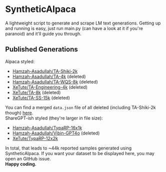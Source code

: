 # SyntheticAlpaca
A lightweight script to generate and scrape LM text generations. Getting up and running is easy, just run main.py (can have a look at it if you're paranoid) and it'll guide you through.  

## Published Generations

Alpaca styled:

- [Hamzah-Asadullah/TA-Shiki-2k](https://huggingface.co/datasets/Hamzah-Asadullah/TA-Shiki-2k)
- [Hamzah-Asadullah/TA-4k](https://huggingface.co/datasets/Hamzah-Asadullah/TA-4k) (deleted)
- [Hamzah-Asadullah/TA-WQS-8k](https://hf.co/datasets/Hamzah-Asadullah/TA-WQS-8k) (deleted)
- [XeTute/TA-Engineering-4k](https://huggingface.co/datasets/XeTute/TA-Engineering-4k) (deleted)
- [XeTute/TA-8k](https://huggingface.co/datasets/XeTute/TA-8k) (deleted)
- [XeTute/TA-SS-15k](https://huggingface.co/datasets/XeTute/TA-SS-15k) (deleted)

You can find a merged `data.json` file of all deleted (including TA-Shiki-2k though) [here](https://huggingface.co/Hamzah-Asadullah/Failed-FPFT-0.6B/resolve/main/data.json).  
ShareGPT-ish styled (they're larger in file size):

- [Hamzah-Asadullah/TypaRP-16x1k](https://huggingface.co/datasets/Hamzah-Asadullah/TypaRP-16x1k)
- [Hamzah-Asadullah/Vibin-GPT4o](https://huggingface.co/datasets/Hamzah-Asadullah/Vibin-GPT4o) (deleted)
- [XeTute/TypaRP-12x2k](https://huggingface.co/datasets/XeTute/TypaRP-12x2k)

In total, that leads to ~44k reported samples generated using SyntheticAlpaca. If you want your dataset to be displayed here, you may open an GitHub issue.  
**Happy coding.**
